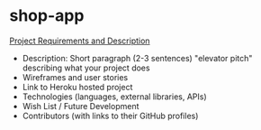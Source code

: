 # shop-app
[Project Requirements and Description](https://github.com/sf-wdi-gaia/project-03#project-planning-deliverables)
* Description: Short paragraph (2-3 sentences) "elevator pitch" describing what your project does
* Wireframes and user stories
* Link to Heroku hosted project
* Technologies (languages, external libraries, APIs)
* Wish List / Future Development
* Contributors (with links to their GitHub profiles)
